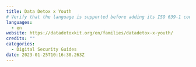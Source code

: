```yaml
---
title: Data Detox x Youth
# Verify that the language is supported before adding its ISO 639-1 code here. without the country code, i.e. ms instead of ms_MY.
languages:
  - en
website: https://datadetoxkit.org/en/families/datadetox-x-youth/
credits: ""
categories:
  - Digital Security Guides
date: 2023-01-25T10:16:30.263Z
---
```

